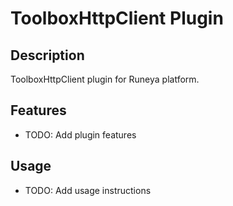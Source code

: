 # ToolboxHttpClient Plugin

## Description
ToolboxHttpClient plugin for Runeya platform.

## Features
- TODO: Add plugin features

## Usage
- TODO: Add usage instructions
